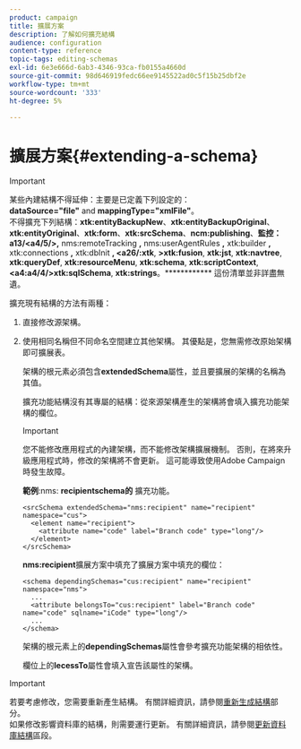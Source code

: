 ```yaml
---
product: campaign
title: 擴展方案
description: 了解如何擴充結構
audience: configuration
content-type: reference
topic-tags: editing-schemas
exl-id: 6e3e666d-6ab3-4346-93ca-fb0155a4660d
source-git-commit: 98d646919fedc66ee9145522ad0c5f15b25dbf2e
workflow-type: tm+mt
source-wordcount: '333'
ht-degree: 5%

---
```


# 擴展方案{#extending-a-schema}

>[!IMPORTANT]
>
>某些內建結構不得延伸：主要是已定義下列設定的：\
>**dataSource=&quot;file&quot;** and  **mappingType=&quot;xmlFile&quot;**。\
>不得擴充下列結構：**xtk:entityBackupNew**、**xtk:entityBackupOriginal**、**xtk:entityOriginal**、**xtk:form**、**xtk:srcSchema**、**ncm:publishing**、**監控：a13/&lt;a4/5/>,** nms:remoteTracking **,** nms:userAgentRules **,** xtk:builder **,** xtk:connections **,** xtk:dbInit **, &lt;a26/:xtk**, **>xtk:fusion**, **xtk:jst**, **xtk:navtree**, **xtk:queryDef**, **xtk:resourceMenu**, **xtk:schema**, **xtk:scriptContext**, **&lt;a4:a4/4/>xtk:sqlSchema**, **xtk:strings**。************
>這份清單並非詳盡無遺。

擴充現有結構的方法有兩種：

1. 直接修改源架構。
1. 使用相同名稱但不同命名空間建立其他架構。 其優點是，您無需修改原始架構即可擴展表。

   架構的根元素必須包含&#x200B;**extendedSchema**&#x200B;屬性，並且要擴展的架構的名稱為其值。

   擴充功能結構沒有其專屬的結構：從來源架構產生的架構將會填入擴充功能架構的欄位。

   >[!IMPORTANT]
   >
   >您不能修改應用程式的內建架構，而不能修改架構擴展機制。 否則，在將來升級應用程式時，修改的架構將不會更新。 這可能導致使用Adobe Campaign時發生故障。

   **範例**:nms: **recipientschema的** 擴充功能。

   ```
   <srcSchema extendedSchema="nms:recipient" name="recipient" namespace="cus">
     <element name="recipient">
       <attribute name="code" label="Branch code" type="long"/>
     </element>
   </srcSchema>
   ```

   **nms:recipient**&#x200B;擴展方案中填充了擴展方案中填充的欄位：

   ```
   <schema dependingSchemas="cus:recipient" name="recipient" namespace="nms">
     ...
     <attribute belongsTo="cus:recipient" label="Branch code" name="code" sqlname="iCode" type="long"/>
     ...
   </schema>
   ```

   架構的根元素上的&#x200B;**dependingSchemas**&#x200B;屬性會參考擴充功能架構的相依性。

   欄位上的&#x200B;**lecessTo**&#x200B;屬性會填入宣告該屬性的架構。

>[!IMPORTANT]
>
>若要考慮修改，您需要重新產生結構。 有關詳細資訊，請參閱[重新生成結構](../../configuration/using/regenerating-schemas.md)部分。\
>如果修改影響資料庫的結構，則需要運行更新。 有關詳細資訊，請參閱[更新資料庫結構](../../configuration/using/updating-the-database-structure.md)區段。
